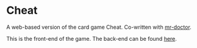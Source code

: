 # Cheat

A web-based version of the card game Cheat. Co-written with [mr-doctor](https://github.com/mr-doctor).

This is the front-end of the game. The back-end can be found [here](https://github.com/mr-doctor/cheat).
